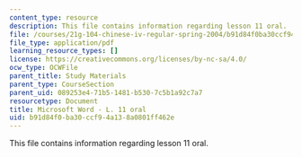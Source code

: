```yaml
---
content_type: resource
description: This file contains information regarding lesson 11 oral.
file: /courses/21g-104-chinese-iv-regular-spring-2004/b91d84f0ba30ccf94a138a0801ff462e_MIT21G_104S04_Oral_11.pdf
file_type: application/pdf
learning_resource_types: []
license: https://creativecommons.org/licenses/by-nc-sa/4.0/
ocw_type: OCWFile
parent_title: Study Materials
parent_type: CourseSection
parent_uid: 089253e4-71b5-1481-b530-7c5b1a92c7a7
resourcetype: Document
title: Microsoft Word - L. 11 oral
uid: b91d84f0-ba30-ccf9-4a13-8a0801ff462e
---
```

This file contains information regarding lesson 11 oral.